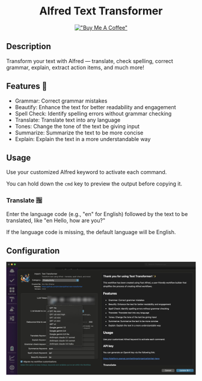 <div align="center">

# Alfred Text Transformer

[!["Buy Me A Coffee"](https://www.buymeacoffee.com/assets/img/custom_images/orange_img.png)](https://www.buymeacoffee.com/kcao7snkgx)

</div>

## Description

Transform your text with Alfred — translate, check spelling, correct grammar, explain, extract action items, and much more!

## Features 🥷

- Grammar: Correct grammar mistakes
- Beautify: Enhance the text for better readability and engagement
- Spell Check: Identify spelling errors without grammar checking
- Translate: Translate text into any language
- Tones: Change the tone of the text be giving input
- Summarize: Summarize the text to be more concise
- Explain: Explain the text in a more understandable way

## Usage

Use your customized Alfred keyword to activate each command.

You can hold down the `cmd` key to preview the output before copying it.

### Translate 🈯

Enter the language code (e.g., "en" for English) followed by the text to be translated, like "en Hello, how are you?"

If the language code is missing, the default language will be English.

## Configuration

![Configuration](https://raw.githubusercontent.com/avivbens/alfredo/HEAD/demo/text-transformer/settings.png)

